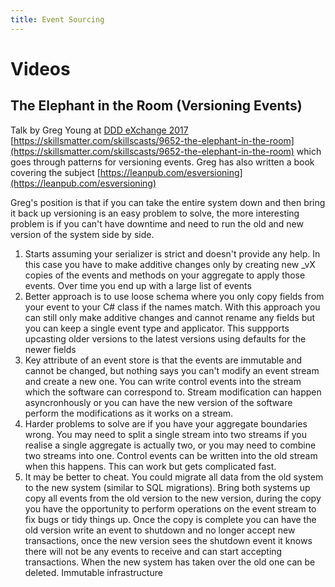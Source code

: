 ```yaml
---
title: Event Sourcing
---
```


# Videos

## The Elephant in the Room (Versioning Events)

Talk by Greg Young at [DDD eXchange 2017](https://skillsmatter.com/conferences/8231-ddd-exchange-2017#skillscasts) [https://skillsmatter.com/skillscasts/9652-the-elephant-in-the-room](https://skillsmatter.com/skillscasts/9652-the-elephant-in-the-room) which goes through patterns for versioning events.  Greg has also written a book covering the subject [https://leanpub.com/esversioning](https://leanpub.com/esversioning)

Greg's position is that if you can take the entire system down and then bring it back up versioning is an easy problem to solve, the more interesting problem is if you can't have downtime and need to run the old and new version of the system side by side.

1. Starts assuming your serializer is strict and doesn't provide any help.  In this case you have to make additive changes only by creating new _vX copies of the events and methods on your aggregate to apply those events.  Over time you end up with a large list of events
2. Better approach is to use loose schema where you only copy fields from your event to your C# class if the names match.  With this approach you can still only make additive changes and cannot rename any fields but you can keep a single event type and applicator.  This suppports upcasting older versions to the latest versions using defaults for the newer fields
3. Key attribute of an event store is that the events are immutable and cannot be changed, but nothing says you can't modify an event stream and create a new one.  You can write control events into the stream which the software can correspond to.  Stream modification can happen asyncronhously or you can have the new version of the software perform the modifications as it works on a stream.
4. Harder problems to solve are if you have your aggregate boundaries wrong.  You may need to split a single stream into two streams if you realise a single aggregate is actually two, or you may need to combine two streams into one.  Control events can be written into the old stream when this happens.  This can work but gets complicated fast.
5. It may be better to cheat.  You could migrate all data from the old system to the new system (similar to SQL migrations).  Bring both systems up copy all events from the old version to the new version, during the copy you have the opportunity to perform operations on the event stream to fix bugs or tidy things up.  Once the copy is complete you can have the old version write an event to shutdown and no longer accept new transactions, once the new version sees the shutdown event it knows there will not be any events to receive and can start accepting transactions.  When the new system has taken over the old one can be deleted.  Immutable infrastructure